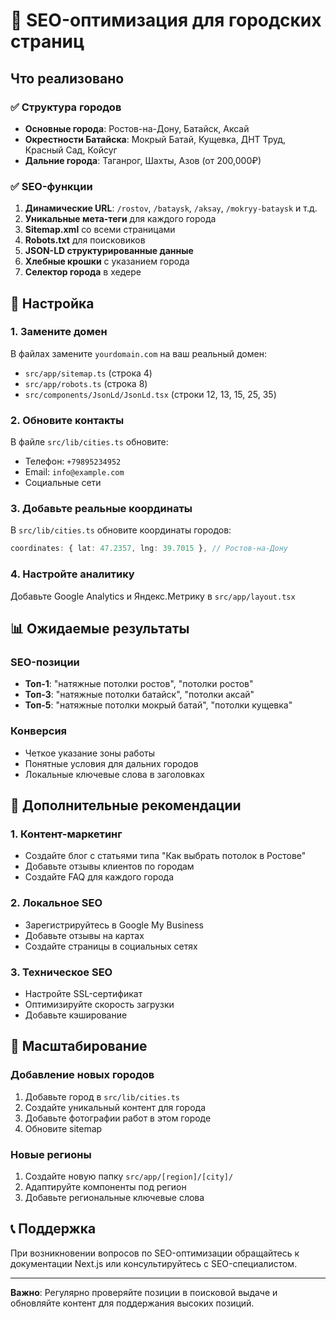 # 🚀 SEO-оптимизация для городских страниц

## Что реализовано

### ✅ Структура городов
- **Основные города**: Ростов-на-Дону, Батайск, Аксай
- **Окрестности Батайска**: Мокрый Батай, Кущевка, ДНТ Труд, Красный Сад, Койсуг
- **Дальние города**: Таганрог, Шахты, Азов (от 200,000₽)

### ✅ SEO-функции
1. **Динамические URL**: `/rostov`, `/bataysk`, `/aksay`, `/mokryy-bataysk` и т.д.
2. **Уникальные мета-теги** для каждого города
3. **Sitemap.xml** со всеми страницами
4. **Robots.txt** для поисковиков
5. **JSON-LD структурированные данные**
6. **Хлебные крошки** с указанием города
7. **Селектор города** в хедере

## 🔧 Настройка

### 1. Замените домен
В файлах замените `yourdomain.com` на ваш реальный домен:
- `src/app/sitemap.ts` (строка 4)
- `src/app/robots.ts` (строка 8)
- `src/components/JsonLd/JsonLd.tsx` (строки 12, 13, 15, 25, 35)

### 2. Обновите контакты
В файле `src/lib/cities.ts` обновите:
- Телефон: `+79895234952`
- Email: `info@example.com`
- Социальные сети

### 3. Добавьте реальные координаты
В `src/lib/cities.ts` обновите координаты городов:
```typescript
coordinates: { lat: 47.2357, lng: 39.7015 }, // Ростов-на-Дону
```

### 4. Настройте аналитику
Добавьте Google Analytics и Яндекс.Метрику в `src/app/layout.tsx`

## 📊 Ожидаемые результаты

### SEO-позиции
- **Топ-1**: "натяжные потолки ростов", "потолки ростов"
- **Топ-3**: "натяжные потолки батайск", "потолки аксай"
- **Топ-5**: "натяжные потолки мокрый батай", "потолки кущевка"

### Конверсия
- Четкое указание зоны работы
- Понятные условия для дальних городов
- Локальные ключевые слова в заголовках

## 🎯 Дополнительные рекомендации

### 1. Контент-маркетинг
- Создайте блог с статьями типа "Как выбрать потолок в Ростове"
- Добавьте отзывы клиентов по городам
- Создайте FAQ для каждого города

### 2. Локальное SEO
- Зарегистрируйтесь в Google My Business
- Добавьте отзывы на картах
- Создайте страницы в социальных сетях

### 3. Техническое SEO
- Настройте SSL-сертификат
- Оптимизируйте скорость загрузки
- Добавьте кэширование

## 🔄 Масштабирование

### Добавление новых городов
1. Добавьте город в `src/lib/cities.ts`
2. Создайте уникальный контент для города
3. Добавьте фотографии работ в этом городе
4. Обновите sitemap

### Новые регионы
1. Создайте новую папку `src/app/[region]/[city]/`
2. Адаптируйте компоненты под регион
3. Добавьте региональные ключевые слова

## 📞 Поддержка

При возникновении вопросов по SEO-оптимизации обращайтесь к документации Next.js или консультируйтесь с SEO-специалистом.

---

**Важно**: Регулярно проверяйте позиции в поисковой выдаче и обновляйте контент для поддержания высоких позиций.
